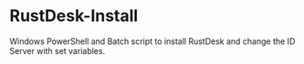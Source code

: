 # RustDesk-Install
 Windows PowerShell and Batch script to install RustDesk and change the ID Server with set variables.
